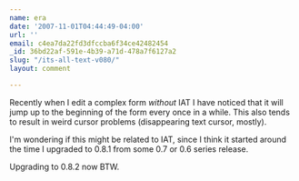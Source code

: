 ```yaml
---
name: era
date: '2007-11-01T04:44:49-04:00'
url: ''
email: c4ea7da22fd3dfccba6f34ce42482454
_id: 36bd22af-591e-4b39-a71d-478a7f6127a2
slug: "/its-all-text-v080/"
layout: comment

---
```


Recently when I edit a complex form *without* IAT I have noticed that it will jump up to the beginning of the form every once in a while.  This also tends to result in weird cursor problems (disappearing text cursor, mostly).

I'm wondering if this might be related to IAT, since I think it started around the time I upgraded to 0.8.1 from some 0.7 or 0.6 series release.

Upgrading to 0.8.2 now BTW.

